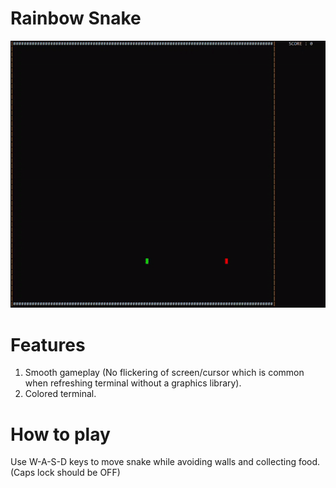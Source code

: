# Rainbow Snake

![](Media/ezgif.com-gif-maker.gif)

# Features #
1. Smooth gameplay (No flickering of screen/cursor which is common when refreshing terminal without a graphics library).
2. Colored terminal.

# How to play #
Use W-A-S-D keys to move snake while avoiding walls and collecting food. (Caps lock should be OFF) 


